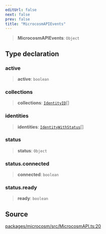 ```yaml
---
editUrl: false
next: false
prev: false
title: "MicrocosmAPIEvents"
---
```


> **MicrocosmAPIEvents**: `Object`

## Type declaration

### active

> **active**: `boolean`

### collections

> **collections**: [`IdentityID`](IdentityID.md)[]

### identities

> **identities**: [`IdentityWithStatus`](IdentityWithStatus.md)[]

### status

> **status**: `Object`

### status.connected

> **connected**: `boolean`

### status.ready

> **ready**: `boolean`

## Source

[packages/microcosm/src/MicrocosmAPI.ts:20](https://github.com/nodenogg-in/alpha-p2p/blob/b2606a07ac492cf6a35305dd9d2261575053d888/packages/microcosm/src/MicrocosmAPI.ts#L20)

